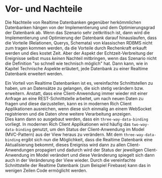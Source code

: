 # Vor- und Nachteile

Die Nachteile von Realtime Datenbanken gegenüber herkömmlichen Datenbanken hängen von der Implementierung und dem Optimierungsgrad der Datenbank ab. Wenn das Szenario sehr zeitkritisch ist, dann wird die Implementierung und Optimierung der Datenbank darauf hinauslaufen, dass die Vorteile (Relationen, Querys, Schemata) von klassischen RDBMS nicht zum tragen kommen werden, da die Vorteile durch Rechenkraft erkauft werden und dies kostet Zeit. Aber der Aspekt der Echtzeit-Verbreitung der Ereignisse selbst muss _keinen_ Nachteil mitbringen, wenn das Szenario nicht die Definition "so schnell wie technisch möglich" hat. Dann kann, wie in Kapitel Technische Aspekte erläutert, jede Datenbank zu einer Realtime Datenbank erweitert werden.  


Ein Vorteil von Realtime Datenbanken ist es, vereinfachte Schnittstellen zu haben, um an Datensätze zu gelangen, die sich stetig verändern bzw. erweitern. Anstatt, dass eine Client-Anwendung immer wieder mit einer Anfrage an eine REST-Schnittstelle arbeitet, um nach neuen Daten zu fragen und diese darzustellen, kann es in modernen Rich Client Applikationen ausreichen, wenn diese sich einmalig an einem WebSocket registrieren und die Daten ohne weitere Verarbeitung anzeigen.  
Dies kann dann so ausgebaut werden, dass ein `three-way-data-binding` vorliegt. In modernen Rich Client Applikationen wird häufig das `two-way-data-binding` genutzt, um den Status der Client-Anwendung im Model (MVC-Pattern) aus der View heraus zu verändern. Mit dem `three-way-data-binding` ergibt sich nun die Möglichkeit, dass die Realtime Datenbank eine Aktualisierung bekommt, dieses Ereigniss wird dann zu allen Client-Anwendungen propagiert und dadurch wird der Status der jeweiligen Client-Anwendung im Model verändert und diese Veränderung spiegelt sich dann auch in der Veränderung der View wieder. Durch die vereinfachte Schnittstelle der Realtime Datenbank (zum Beispiel Firebase) kann das in wenigen Zeilen Code ermöglicht werden.


